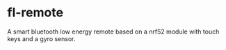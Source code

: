 # fl-remote
A smart bluetooth low energy remote based on a nrf52 module with touch keys and a gyro sensor.
